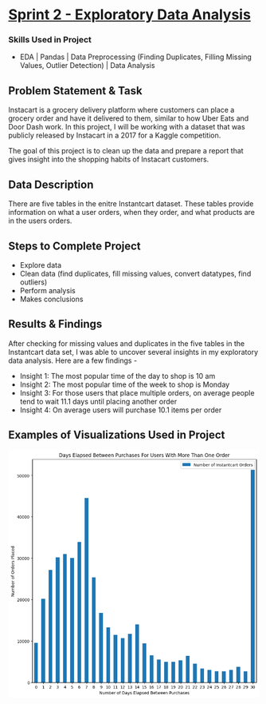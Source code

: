 # [Sprint 2 - Exploratory Data Analysis](https://github.com/brandon-levan/TripleTen-Data-Science-Projects/blob/main/Sprint%2002%20-%20Exploratory%20Data%20Analysis%20(EDA)/Sprint_2_Project.ipynb)

### Skills Used in Project
- EDA | Pandas | Data Preprocessing (Finding Duplicates, Filling Missing Values, Outlier Detection) | Data Analysis
  
## Problem Statement & Task
Instacart is a grocery delivery platform where customers can place a grocery order and have it delivered to them, similar to how Uber Eats and Door Dash work. In this project, I will be working with a dataset that was publicly released by Instacart in a 2017 for a Kaggle competition.

The goal of this project is to clean up the data and prepare a report that gives insight into the shopping habits of Instacart customers.
  
## Data Description

There are five tables in the enitre Instantcart dataset. These tables provide information on what a user orders, when they order, and what products are in the users orders.

## Steps to Complete Project
- Explore data
- Clean data (find duplicates, fill missing values, convert datatypes, find outliers)
- Perform analysis
- Makes conclusions
  
## Results & Findings

After checking for missing values and duplicates in the five tables in the Instantcart data set, I was able to uncover several insights in my exploratory data analysis. Here are a few findings -

- Insight 1: The most popular time of the day to shop is 10 am
- Insight 2: The most popular time of the week to shop is Monday
- Insight 3: For those users that place multiple orders, on average people tend to wait 11.1 days until placing another order
- Insight 4: On average users will purchase 10.1 items per order

## Examples of Visualizations Used in Project
![alt text](https://github.com/brandon-levan/TripleTen-Data-Science-Projects/blob/4313ed56dbf2bf24088b483ecd25f4773af4bb15/Sprint%2002%20-%20Exploratory%20Data%20Analysis%20(EDA)/Charts/days_elapsed.png)
